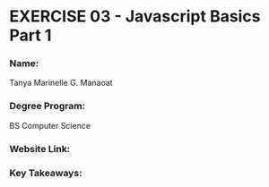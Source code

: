 # EXERCISE 03 - Javascript Basics Part 1

### Name:
Tanya Marinelle G. Manaoat

### Degree Program:
BS Computer Science

### Website Link:

### Key Takeaways: